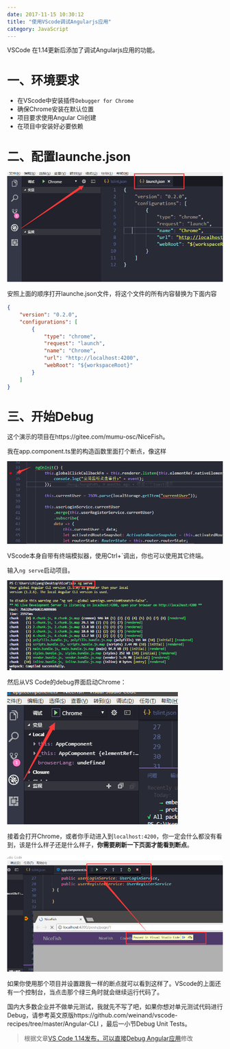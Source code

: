 ```yaml
---
date: 2017-11-15 10:30:12
title: "使用VScode调试Angularjs应用"
category: JavaScript
---
```


VSCode 在1.14更新后添加了调试Angularjs应用的功能。

# 一、环境要求

- 在VScode中安装插件`Debugger for Chrome`
- 确保Chrome安装在默认位置
- 项目要求使用Angular Cli创建
- 在项目中安装好必要依赖

# 二、配置launche.json

![](/pics/2017/11/1501.png)

安照上面的顺序打开launche.json文件，将这个文件的所有内容替换为下面内容

```json
{
    "version": "0.2.0",
    "configurations": [
        {
            "type": "chrome",
            "request": "launch",
            "name": "Chrome",
            "url": "http://localhost:4200",
            "webRoot": "${workspaceRoot}"
        }
    ]
}
```

# 三、开始Debug

这个演示的项目在https://gitee.com/mumu-osc/NiceFish。

我在app.component.ts里的构造函数里面打个断点，像这样

![](/pics/2017/11/1502.png)

VScode本身自带有终端模拟器，使用Ctrl+`调出，你也可以使用其它终端。

输入`ng serve`启动项目。

![](/pics/2017/11/1503.png)

然后从VS Code的debug界面启动Chrome：

![](/pics/2017/11/1504.png)

接着会打开Chrome，或者你手动进入到`localhost:4200`，你一定会什么都没有看到，该是什么样子还是什么样子，**你需要刷新一下页面才能看到断点**。

![](/pics/2017/11/1505.png)

如果你使用那个项目并设置跟我一样的断点就可以看到这样了。VScode的上面还有一个控制台，当点击那个绿三角时就会继续运行代码了。

国内大多数企业并不做单元测试，我就先不写了吧，如果你想对单元测试代码进行Debug，请参考英文原版https://github.com/weinand/vscode-recipes/tree/master/Angular-CLI ，最后一小节Debug Unit Tests。


> 根据文章[VS Code 1.14发布，可以直接Debug Angular应用](https://damoqiongqiu.github.io/1-web/2017/07/12/debug-angular-inside-vscode.html)修改